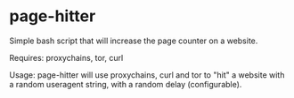 page-hitter
===========

Simple bash script that will increase the page counter on a website.

Requires: proxychains, tor, curl

Usage:
page-hitter will use proxychains, curl and tor to "hit" a website with a random useragent string, with a random delay (configurable).

